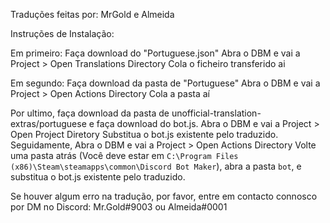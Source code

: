 Traduções feitas por: MrGold e Almeida

Instruções de Instalação:

Em primeiro: Faça download do "Portuguese.json"
Abra o DBM e vai a Project > Open Translations Directory
Cola o ficheiro transferido ai

Em segundo: Faça download da pasta de "Portuguese"
Abra o DBM e vai a Project > Open Actions Directory
Cola a pasta aí

Por ultimo, faça download da pasta de unofficial-translation-extras/portuguese e faça download do bot.js.
Abra o DBM e vai a Project > Open Project Diretory
Substitua o bot.js existente pelo traduzido.
Seguidamente, Abra o DBM e vai a Project > Open Actions Directory
Volte uma pasta atrás (Você deve estar em `C:\Program Files (x86)\Steam\steamapps\common\Discord Bot Maker`), abra a pasta `bot`, e substitua o bot.js existente pelo traduzido.

Se houver algum erro na tradução, por favor, entre em contacto connosco por DM no Discord: Mr.Gold#9003 ou Almeida#0001
